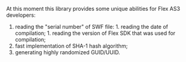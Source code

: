At this moment this library provides some unique abilities for Flex AS3 developers:
  1. reading the "serial number" of SWF file:
    1. reading the date of compilation;
    1. reading the version of Flex SDK that was used for compilation;
  1. fast implementation of SHA-1 hash algorithm;
  1. generating highly randomized GUID/UUID.